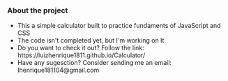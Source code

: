 <h3>About the project</h3>
<ul>
  <li>This a simple calculator built to practice fundaments of JavaScript and CSS</li>
  <li>The code isn't completed yet, but I'm working on It</li>
  <li>Do you want to check it out? Follow the link:  https://luizhenrique1811.github.io/Calculator/</li>
  <li>Have any sugesction? Consider sending me an email: lhenrique181104@gmail.com</li>
</ul>

